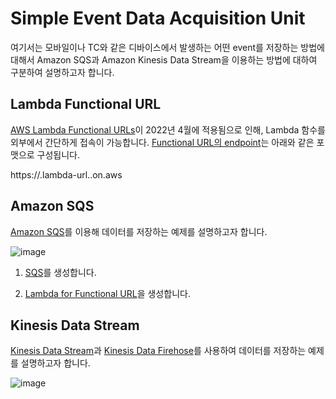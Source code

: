 # Simple Event Data Acquisition Unit

여기서는 모바일이나 TC와 같은 디바이스에서 발생하는 어떤 event를 저장하는 방법에 대해서 Amazon SQS과 Amazon Kinesis Data Stream을 이용하는 방법에 대하여 구분하여 설명하고자 합니다.

## Lambda Functional URL

[AWS Lambda Functional URLs](https://aws.amazon.com/ko/about-aws/whats-new/2022/04/aws-lambda-function-urls-built-in-https-endpoints/)이 2022년 4월에 적용됨으로 인해, Lambda 함수를 외부에서 간단하게 접속이 가능합니다. [Functional URL의 endpoint](https://docs.aws.amazon.com/lambda/latest/dg/lambda-urls.html)는 아래와 같은 포맷으로 구성됩니다. 

https://<url-id>.lambda-url.<region>.on.aws



## Amazon SQS 

[Amazon SQS](https://github.com/kyopark2014/technical-summary/blob/main/sqs.md)를 이용해 데이터를 저장하는 예제를 설명하고자 합니다.

![image](https://user-images.githubusercontent.com/52392004/165213674-26a20230-8bf7-46d5-9adc-310146301558.png)

1) [SQS](https://github.com/kyopark2014/simple-data-aquisition-unit/blob/main/sqs.md)를 생성합니다. 
  
2) [Lambda for Functional URL](https://github.com/kyopark2014/simple-data-aquisition-unit/blob/main/lambda-functional-url.md)을 생성합니다.





## Kinesis Data Stream

[Kinesis Data Stream](https://github.com/kyopark2014/technical-summary/blob/main/kinesis-data-stream.md)과 [Kinesis Data Firehose](https://github.com/kyopark2014/technical-summary/blob/main/kinesis-data-firehose.md)를 사용하여 데이터를 저장하는 예제를 설명하고자 합니다.

![image](https://user-images.githubusercontent.com/52392004/165213631-2c581bd6-f1c4-4bd9-9c23-def6c5b1a83c.png)
